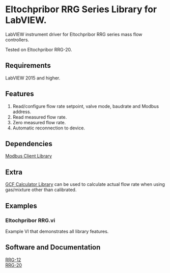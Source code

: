 # Eltochpribor RRG Series Library for LabVIEW.
LabVIEW instrument driver for Eltochpribor RRG series mass flow controllers.

Tested on Eltochpribor RRG-20.

## Requirements
LabVIEW 2015 and higher.

## Features
1. Read/configure flow rate setpoint, valve mode, baudrate and Modbus address.
2. Read measured flow rate.
3. Zero measured flow rate.
4. Automatic reconnection to device.

## Dependencies
[Modbus Client Library](https://github.com/plasmapper/modbus-client-labview)

## Extra
[GCF Calculator Library](https://github.com/plasmapper/gcf-calculator-labview) can be used to calculate actual flow rate when using gas/mixture other than calibrated.

## Examples
### Eltochpribor RRG.vi
Example VI that demonstrates all library features.

## Software and Documentation
[RRG-12](https://eltochpribor.ru/upload/zip/%D0%A0%D0%A0%D0%93-12.rar)  
[RRG-20](https://drive.google.com/file/d/1ov4l3L0pDe8frplhclJo1kfsVCZQ7Hfq/view?usp=sharing)  
